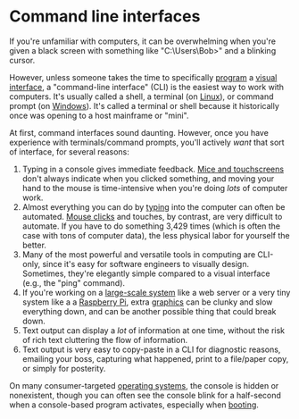 
# Command line interfaces

If you're unfamiliar with computers, it can be overwhelming when you're given a black screen with something like "C:\Users\Bob>" and a blinking cursor.

However, unless someone takes the time to specifically [program](programming-basics.md) a [visual interface](engineering-design.md), a "command-line interface" (CLI) is the easiest way to work with computers. It's usually called a shell, a terminal (on [Linux](computers-os-unix.md)), or command prompt (on [Windows](computers-os-windows.md)). It's called a terminal or shell because it historically once was opening to a host mainframe or "mini".

At first, command interfaces sound daunting. However, once you have experience with terminals/command prompts, you'll actively *want* that sort of interface, for several reasons:

1. Typing in a console gives immediate feedback. [Mice and touchscreens](computers-mouse.md) don't always indicate when you clicked something, and moving your hand to the mouse is time-intensive when you're doing *lots* of computer work.
2. Almost everything you can do by [typing](computers-keyboard.md) into the computer can often be automated. [Mouse clicks](computers-mouse.md) and touches, by contrast, are very difficult to automate. If you have to do something 3,429 times (which is often the case with tons of computer data), the less physical labor for yourself the better.
3. Many of the most powerful and versatile tools in computing are CLI-only, since it's easy for software engineers to visually design. Sometimes, they're elegantly simple compared to a visual interface (e.g., the "ping" command).
4. If you're working on a [large-scale system](computers-distsys-enterprise.md) like a web server or a very tiny system like a a [Raspberry Pi](computers-embedded.md), extra [graphics](engineering-graphics.md) can be clunky and slow everything down, and can be another possible thing that could break down.
5. Text output can display a *lot* of information at one time, without the risk of rich text cluttering the flow of information.
6. Text output is very easy to copy-paste in a CLI for diagnostic reasons, emailing your boss, capturing what happened, print to a file/paper copy, or simply for posterity.

On many consumer-targeted [operating systems](computers-os.md), the console is hidden or nonexistent, though you can often see the console blink for a half-second when a console-based program activates, especially when [booting](computers-boot.md).
